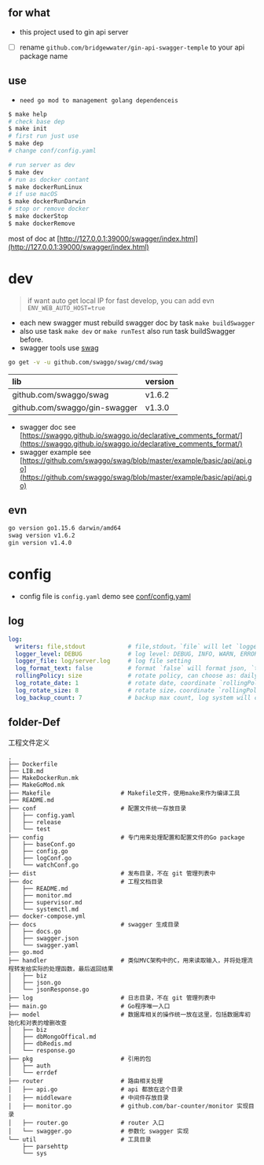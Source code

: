 ## for what

- this project used to gin api server
- [ ] rename `github.com/bridgewwater/gin-api-swagger-temple` to your api package name

## use

- `need go mod to management golang dependenceis`

```sh
$ make help
# check base dep
$ make init
# first run just use
$ make dep
# change conf/config.yaml

# run server as dev
$ make dev
# run as docker contant
$ make dockerRunLinux
# if use macOS
$ make dockerRunDarwin
# stop or remove docker
$ make dockerStop
$ make dockerRemove
```

most of doc at [http://127.0.0.1:39000/swagger/index.html](http://127.0.0.1:39000/swagger/index.html)

# dev

> if want auto get local IP for fast develop, you can add evn `ENV_WEB_AUTO_HOST=true`

- each new swagger must rebuild swagger doc by task `make buildSwagger`
- also use task `make dev` or `make runTest` also run task buildSwagger before.
- swagger tools use [swag](https://github.com/swaggo/swag)
```sh
go get -v -u github.com/swaggo/swag/cmd/swag
```

| lib | version |
|:---------------------|:---|
| github.com/swaggo/swag | v1.6.2 |
| github.com/swaggo/gin-swagger | v1.3.0 |

- swagger doc see [https://swaggo.github.io/swaggo.io/declarative_comments_format/](https://swaggo.github.io/swaggo.io/declarative_comments_format/)
- swagger example see [https://github.com/swaggo/swag/blob/master/example/basic/api/api.go](https://github.com/swaggo/swag/blob/master/example/basic/api/api.go)

## evn

```bash
go version go1.15.6 darwin/amd64
swag version v1.6.2
gin version v1.4.0
```

# config

- config file is `config.yaml` demo see [conf/config.yaml](conf/config.yaml)

## log

```yaml
log:
  writers: file,stdout            # file,stdout。`file` will let `logger_file` to file，`stdout` will show at std, most of time use bose
  logger_level: DEBUG             # log level: DEBUG, INFO, WARN, ERROR, FATAL
  logger_file: log/server.log     # log file setting
  log_format_text: false          # format `false` will format json, `true` will show abs
  rollingPolicy: size             # rotate policy, can choose as: daily, size. `daily` store as daily，`size` will save as max
  log_rotate_date: 1              # rotate date, coordinate `rollingPolicy: daily`
  log_rotate_size: 8              # rotate size，coordinate `rollingPolicy: size`
  log_backup_count: 7             # backup max count, log system will compress the log file when log reaches rotate set, this set is max file count
```

## folder-Def

工程文件定义

```
.
├── Dockerfile
├── LIB.md
├── MakeDockerRun.mk
├── MakeGoMod.mk
├── Makefile                    # Makefile文件，使用make来作为编译工具
├── README.md
├── conf                        # 配置文件统一存放目录
│   ├── config.yaml
│   ├── release
│   └── test
├── config                      # 专门用来处理配置和配置文件的Go package
│   ├── baseConf.go
│   ├── config.go
│   ├── logConf.go
│   └── watchConf.go
├── dist                        # 发布目录，不在 git 管理列表中
├── doc                         # 工程文档目录
│   ├── README.md
│   ├── monitor.md
│   ├── supervisor.md
│   └── systemctl.md
├── docker-compose.yml
├── docs                        # swagger 生成目录
│   ├── docs.go
│   ├── swagger.json
│   └── swagger.yaml
├── go.mod
├── handler                     # 类似MVC架构中的C，用来读取输入，并将处理流程转发给实际的处理函数，最后返回结果
│   ├── biz
│   ├── json.go
│   └── jsonResponse.go
├── log                         # 日志目录，不在 git 管理列表中
├── main.go                     # Go程序唯一入口
├── model                       # 数据库相关的操作统一放在这里，包括数据库初始化和对表的增删改查
│   ├── biz
│   ├── dbMongoOffical.md
│   ├── dbRedis.md
│   └── response.go
├── pkg                         # 引用的包
│   ├── auth
│   └── errdef
├── router                      # 路由相关处理
│   ├── api.go                  # api 都放在这个目录
│   ├── middleware              # 中间件存放目录
│   ├── monitor.go              # github.com/bar-counter/monitor 实现目录
│   ├── router.go               # router 入口
│   └── swagger.go              # 参数化 swagger 实现
└── util                        # 工具目录
    ├── parsehttp
    └── sys
```

